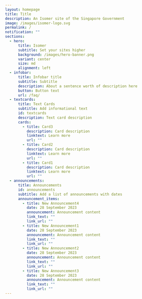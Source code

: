 ```yaml
---
layout: homepage
title: Title
description: An Isomer site of the Singapore Government
image: /images/isomer-logo.svg
permalink: /
notification: ""
sections:
  - hero:
      title: Isomer
      subtitle: Set your sites higher
      background: /images/hero-banner.png
      variant: center
      size: md
      alignment: left
  - infobar:
      title: Infobar title
      subtitle: Subtitle
      description: About a sentence worth of description here
      button: Button text
      url: /faq/
  - textcards:
      title: Text Cards
      subtitle: Add informational text
      id: textcards
      description: Text card description
      cards:
        - title: Card3
          description: Card description
          linktext: Learn more
          url: ""
        - title: Card2
          description: Card description
          linktext: Learn more
          url: ""
        - title: Card1
          description: Card description
          linktext: Learn more
          url: ""
  - announcements:
      title: Announcements
      id: announcements
      subtitle: Add a list of announcements with dates
      announcement_items:
        - title: New Announcement4
          date: 28 September 2023
          announcement: Announcement content
          link_text: ""
          link_url: ""
        - title: New Announcement1
          date: 28 September 2023
          announcement: Announcement content
          link_text: ""
          link_url: ""
        - title: New Announcement2
          date: 28 September 2023
          announcement: Announcement content
          link_text: ""
          link_url: ""
        - title: New Announcement3
          date: 28 September 2023
          announcement: Announcement content
          link_text: ""
          link_url: ""
---
```

